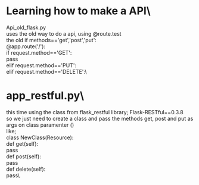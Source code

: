 # Learning how to make a API\
 Api_old_flask.py\
  uses the old way to do a api, using @route.test\
  the old if methods=='get','post','put':\
    @app.route('/'):\
        if request.method=='GET':\
          pass\
        elif request.method=='PUT':\
        elif request.method=='DELETE':\
        
# app_restful.py\
  this time using the class from flask_restful library; Flask-RESTful==0.3.8\
  so we just need to create a class and pass the methods get, post and put as args on class paramenter ()\
    like;\
      class NewClass(Resource):\
        def get(self):\
          pass\
        def post(self):\
          pass\
        def delete(self):\
          pass\

